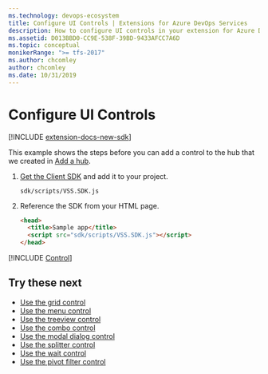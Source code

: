 ```yaml
---
ms.technology: devops-ecosystem
title: Configure UI Controls | Extensions for Azure DevOps Services
description: How to configure UI controls in your extension for Azure DevOps Services.
ms.assetid: D013BBD0-CC9E-538F-39BD-9433AFCC7A6D
ms.topic: conceptual
monikerRange: ">= tfs-2017"
ms.author: chcomley
author: chcomley
ms.date: 10/31/2019
---
```


# Configure UI Controls

[!INCLUDE [extension-docs-new-sdk](../../../includes/extension-docs-new-sdk.md)]

This example shows the steps before you can add a control to the hub that we created in [Add a hub](../add-hub.md).

1. [Get the Client SDK](https://github.com/Microsoft/vss-sdk) and add it to your project.

   ```
   sdk/scripts/VSS.SDK.js
   ```

2. Reference the SDK from your HTML page.

   ```html
   <head>
     <title>Sample app</title>
     <script src="sdk/scripts/VSS.SDK.js"></script>
   </head>
   ```

[!INCLUDE [Control](../../includes/procedures/use-a-control-js.md)]

## Try these next

- [Use the grid control](./grido.md)
- [Use the menu control](./menubaro.md)
- [Use the treeview control](./treeviewo.md)
- [Use the combo control](./comboo.md)
- [Use the modal dialog control](./modaldialogo.md)
- [Use the splitter control](./splittero.md)
- [Use the wait control](./waitcontrolo.md)
- [Use the pivot filter control](./pivotfiltero.md)
